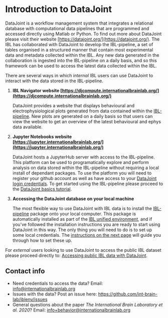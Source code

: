 # Introduction to DataJoint

DataJoint is a workflow management system that integrates a relational database with computational data pipelines that are programmed and accessed directly using Matlab or Python. To find out more about DataJoint please visit their website [https://datajoint.org/](https://datajoint.org/). The IBL has collaborated with DataJoint to develop the IBL-pipeline, a set of tables organised in a structured manner that contain most experimental data and metadata collected within the IBL. Any new data generated in the collaboration is ingested into the IBL-pipeline on a daily basis, and so this framework can be used to access the latest data collected within the IBL.

There are several ways in which *internal* IBL users can use DataJoint to interact with the data stored in the IBL-pipeline.

1.  **IBL Navigator website [https://djcompute.internationalbrainlab.org/](https://djcompute.internationalbrainlab.org/)**

    DataJoint provides a website that displays behavioural and electrophysiological plots generated from data contained within the [IBL-pipeline](https://github.com/int-brain-lab/IBL-pipeline). New plots are generated on a daily basis so that users can view the website to get an overview of the latest behavioural and ephys data available.

2.  **Jupyter Notebooks website [https://jupyter.internationalbrainlab.org/](https://jupyter.internationalbrainlab.org/)**

    DataJoint hosts a JupyterHub server with access to the IBL-pipeline. This platform can be used to programatically explore and perform analysis on data stored within the IBL-pipeline without requiring a local install of dependant packages. To use the platform you will need to register your github account as well as have access to your [DataJoint login credentials](dj_credentials.md). To get started using the IBL-pipeline please proceed to the [DataJoint basics tutorial](../notebooks/dj_basics/dj_basics.ipynb).

3.  **Accessing the DataJoint database on your local machine**

    The most flexible way to use DataJoint with IBL data is to install the [IBL-pipeline](https://github.com/int-brain-lab/IBL-pipeline) package onto your local computer. This package is automatically installed as part of the [IBL unified environment](https://github.com/int-brain-lab/iblenv), and if you've followed the installation instructions you are ready to start using DataJoint in this way. The only thing you will need to do is to set up some local credentials. The [instructions on the next page](dj_credentials.md) will guide you through how to set these up.

For *external* users looking to use DataJoint to access the public IBL dataset please proceed directly to: [Accessing public IBL data with DataJoint](../public_docs/public_datajoint.md).

## Contact info

- Need credentials to access the data? Email: <info@internationalbrainlab.org>
- Issues with the data? Post an issue here: <https://github.com/int-brain-lab/iblenv/issues>
- General questions about the paper _The International Brain Laboratory et al. 2020_? Email: <info+behavior@internationalbrainlab.org>
